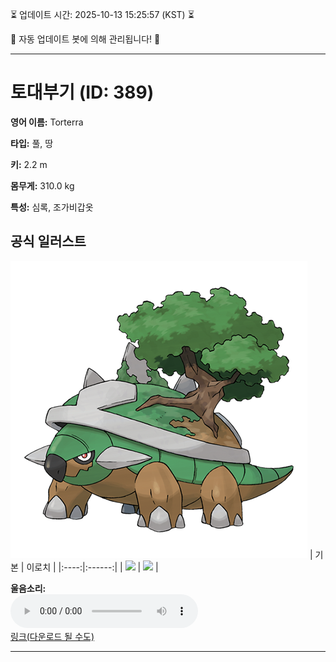
⏳ 업데이트 시간: 2025-10-13 15:25:57 (KST) ⏳

🤖 자동 업데이트 봇에 의해 관리됩니다! 🤖

---

# 토대부기 (ID: 389)
**영어 이름:** Torterra

**타입:** 풀, 땅

**키:** 2.2 m

**몸무게:** 310.0 kg

**특성:** 심록, 조가비갑옷

## 공식 일러스트
![](https://raw.githubusercontent.com/PokeAPI/sprites/master/sprites/pokemon/other/official-artwork/389.png)
| 기본 | 이로치 |
|:----:|:------:|
| <img src="http://play.pokemonshowdown.com/sprites/ani/torterra.gif" width="200"> | <img src="http://play.pokemonshowdown.com/sprites/ani-shiny/torterra.gif" width="200"> |

**울음소리:**<br><audio controls src="https://raw.githubusercontent.com/PokeAPI/cries/main/cries/pokemon/latest/389.ogg"></audio><br> [링크(다운로드 될 수도)](https://raw.githubusercontent.com/PokeAPI/cries/main/cries/pokemon/latest/389.ogg)


---
